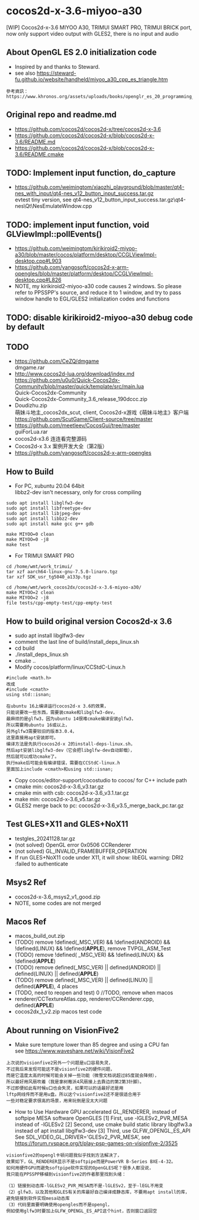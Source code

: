 # cocos2d-x-3.6-miyoo-a30
[WIP] Cocos2d-x-3.6 MIYOO A30, TRIMUI SMART PRO, TRIMUI BRICK port, now only support video output with GLES2, there is no input and audio

## About OpenGL ES 2.0 initialization code  
* Inspired by and thanks to Steward.  
* see also https://steward-fu.github.io/website/handheld/miyoo_a30_cpp_es_triangle.htm  
```
參考資訊：
https://www.khronos.org/assets/uploads/books/openglr_es_20_programming_guide_sample.pdf  
```

## Original repo and readme.md
* https://github.com/cocos2d/cocos2d-x/tree/cocos2d-x-3.6
* https://github.com/cocos2d/cocos2d-x/blob/cocos2d-x-3.6/README.md
* https://github.com/cocos2d/cocos2d-x/blob/cocos2d-x-3.6/README.cmake  

## TODO: Implement input function, do_capture  
* https://github.com/weimingtom/xiaozhi_playground/blob/master/qt4-nes_with_input/qt4-nes_v12_button_input_success.tar.gz  
evtest tiny version, see qt4-nes_v12_button_input_success.tar.gz\qt4-nes\Qt\NesEmulateWindow.cpp  

## TODO: implement input function, void GLViewImpl::pollEvents()
* https://github.com/weimingtom/kirikiroid2-miyoo-a30/blob/master/cocos/platform/desktop/CCGLViewImpl-desktop.cpp#L903
* https://github.com/yangosoft/cocos2d-x-arm-opengles/blob/master/platform/desktop/CCGLViewImpl-desktop.cpp#L826  
* NOTE, my kirikiroid2-miyoo-a30 code causes 2 windows. So please refer to PPSSPP's source, and reduce it to 1 window, and try to pass window handle to EGL/GLES2 initialization codes and functions      

## TODO: disable kirikiroid2-miyoo-a30 debug code by default  

## TODO
* https://github.com/CeZQ/dmgame   
dmgame.rar  
* http://www.cocos2d-lua.org/download/index.md  
https://github.com/u0u0/Quick-Cocos2dx-Community/blob/master/quick/template/src/main.lua    
Quick-Cocos2dx-Community  
Quick-Cocos2dx-Community_3.6_release_190dccc.zip  
* Doudizhu.zip  
萌妹斗地主_cocos2dx_scut, client, Cocos2d-x游戏《萌妹斗地主》客户端    
https://github.com/ScutGame/Client-source/tree/master  
* https://github.com/meetleev/CocosGui/tree/master  
guiForLua.rar  
* cocos2d-x3.6 连连看完整源码   
* Cocos2d-x 3.x 案例开发大全（第2版）    
* https://github.com/yangosoft/cocos2d-x-arm-opengles  

## How to Build  
* For PC, xubuntu 20.04 64bit  
libbz2-dev isn't necessary, only for cross compiling  
```
sudo apt install libglfw3-dev
sudo apt install libfreetype-dev
sudo apt install libjpeg-dev
sudo apt install libbz2-dev
sudo apt install make gcc g++ gdb

make MIYOO=0 clean
make MIYOO=0 -j8
make test
```
* For TRIMUI SMART PRO  
```
cd /home/wmt/work_trimui/
tar xzf aarch64-linux-gnu-7.5.0-linaro.tgz 
tar xzf SDK_usr_tg5040_a133p.tgz

cd /home/wmt/work_cocos2dx/cocos2d-x-3.6-miyoo-a30/
make MIYOO=2 clean
make MIYOO=2 -j8
file tests/cpp-empty-test/cpp-empty-test
```

## How to build original version Cocos2d-x 3.6   
* sudo apt install libglfw3-dev
* comment the last line of build/install_deps_linux.sh  
* cd build  
* ./install_deps_linux.sh  
* cmake ..  
* Modify cocos/platform/linux/CCStdC-Linux.h   
```
#include <math.h>  
改成  
#include <cmath>  
using std::isnan;  
```
```
在ubuntu 16上编译运行cocos2d-x 3.6的效果，
只能说要改一些东西，需要装cmake和libglfw3-dev，
最麻烦的是glfw3，因为ubuntu 14很难cmake编译安装glfw3，
所以需要用ubuntu 16或以上，
另外glfw3需要较旧的版本3.0.4，
这里直接用apt安装即可。
编译方法是先执行cocos2d-x 2的install-deps-linux.sh，
然后apt安装libglfw3-dev（它会把libglfw-dev自动卸载），
然后就可以成功cmake了。
执行make后可能会有编译错误，需要在CCStdC-linux.h
里面加上include <cmath>和using std::isnan;
```
* Copy cocos/editor-support/cocostudio to cocos/ for C++ include path  
* cmake min: cocos2d-x-3.6_v3.tar.gz  
* cmake min with csb: cocos2d-x-3.6_v3.1.tar.gz  
* make min: cocos2d-x-3.6_v5.tar.gz  
* GLES2 merge back to pc: cocos2d-x-3.6_v3.5_merge_back_pc.tar.gz    

## Test GLES+X11 and GLES+NoX11
* testgles_20241128.tar.gz
* (not solved) OpenGL error 0x0506 CCRenderer
* (not solved) GL_INVALID_FRAMEBUFFER_OPERATION
* If run GLES+NoX11 code under X11, it will show: libEGL warning: DRI2 :failed to authenticate

## Msys2 Ref  
* cocos2d-x-3.6_msys2_v1_good.zip  
* NOTE, some codes are not merged   

## Macos Ref  
* macos_build_out.zip  
* (TODO) remove !defined(_MSC_VER) && !defined(ANDROID) && !defined(LINUX) && !defined(__APPLE__), remove TVPGL_ASM_Test
* (TODO) remove !defined( _MSC_VER) && !defined(LINUX) && !defined(__APPLE__)
* (TODO) remove defined(_MSC_VER) || defined(ANDROID) || defined(LINUX) || defined(__APPLE__)
* (TODO) remove defined(_MSC_VER) || defined(LINUX) || defined(__APPLE__), 4 places
* (TODO, need to reopen and test) 0 //TODO, remove when macos
* renderer/CCTextureAtlas.cpp, renderer/CCRenderer.cpp, defined(__APPLE__)
* cocos2dx_1_v2.zip macos test code

## About running on VisionFive2
* Make sure tempture lower than 85 degree and using a CPU fan  
see https://www.waveshare.net/wiki/VisionFive2  
```
上次说的visionfive2另外一个问题是u口容易失灵，
不过我后来发现可能这不是visionfive2的硬件问题，
而是它温度太高的时候可能会关掉一些功能（微雪文档说超过85度就会降频），
所以最好用风扇吹着（我是拿树莓派4风扇接上去靠边的第2第3针脚）。
不过即便如此有时候u口也会失灵，如果可以的话最好还是用
lftp网线传而不是用u盘。所以这个visionfive2还不是很适合用于
一些对稳定要求很高的场景，用来玩倒是没太大问题
```
* How to Use Hardware GPU accelerated GL_RENDERER, instead of softpipe MESA software OpenGLES
[1] First, use -lGLESv2_PVR_MESA instead of -lGLESv2
[2] Second, use cmake build static library libglfw3.a instead of apt install libglfw3-dev
[3] Third, use GLFW_OPENGL_ES_API
See SDL_VIDEO_GL_DRIVER='GLESv2_PVR_MESA', see https://forum.rvspace.org/t/play-psp-games-on-visionfive-2/3525
```
visionfive2的opengl卡顿问题我似乎找到方法解决了，
效果如下，GL_RENDERER显示不是softpipe而是PowerVR B-Series BXE-4-32。
如何用硬件GPU而避免softpipe软件实现的OpenGLES呢？很多人都没说，
我只能在PPSSPP移植到visionfive2的作者那里找到头绪：

（1）链接到动态库-lGLESv2_PVR_MESA而不是-lGLESv2，至于-lEGL不用变
（2）glfw3，以及其他和GLES有关的库最好自己编译成静态库，不要用apt install的库，
避免链接到软件实现mesa动态库
（3）代码里面要明确使用opengles而不是opengl，
例如使用glfw3时要加上GLFW_OPENGL_ES_API这个hint，否则窗口返回空
```
